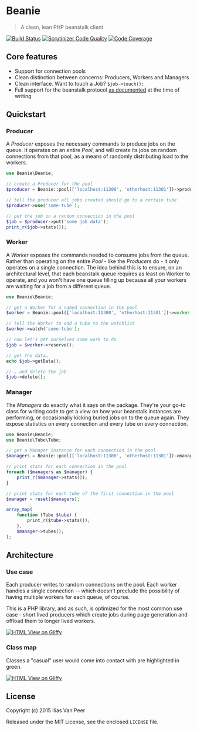 # Beanie
> A clean, lean PHP beanstalk client

[![Build Status](https://travis-ci.org/zwilias/Beanie.svg?branch=master)](https://travis-ci.org/zwilias/Beanie)
[![Scrutinizer Code Quality](https://scrutinizer-ci.com/g/zwilias/Beanie/badges/quality-score.png?b=master)](https://scrutinizer-ci.com/g/zwilias/Beanie/?branch=master)
[![Code Coverage](https://scrutinizer-ci.com/g/zwilias/Beanie/badges/coverage.png?b=master)](https://scrutinizer-ci.com/g/zwilias/Beanie/?branch=master)

## Core features

- Support for connection pools
- Clean distinction between concerns: Producers, Workers and Managers
- Clean interface. Want to touch a Job? `$job->touch();`
- Full support for the beanstalk protocol [as documented][protocol] at the time of writing

[protocol]: https://github.com/kr/beanstalkd/blob/master/doc/protocol.md

## Quickstart

### Producer

A *Producer* exposes the necessary commands to produce jobs on the queue. It operates on an entire *Pool*, and will
create its jobs on random connections from that pool, as a means of randomly distributing load to the workers.

```php
use Beanie\Beanie;

// create a Producer for the pool
$producer = Beanie::pool(['localhost:11300', 'otherhost:11301'])->producer();

// tell the producer all jobs created should go to a certain tube
$producer->use('some-tube');

// put the job on a random connection in the pool
$job = $producer->put('some job data');
print_r($job->stats());
```

### Worker

A *Worker* exposes the commands needed to consume jobs from the queue. Rather than operating on the entire *Pool* - like
the *Producers* do - it only operates on a single connection. The idea behind this is to ensure, on an architectural
level, that each beanstalk queue requires as least on Worker to operate, and you won't have one queue filling up because
all your workers are waiting for a job from a different queue.

```php
use Beanie\Beanie;

// get a Worker for a named connection in the pool
$worker = Beanie::pool(['localhost:11300', 'otherhost:11301'])->worker('otherhost:11301');

// tell the Worker to add a tube to the watchlist
$worker->watch('some-tube');

// now let's get ourselves some work to do
$job = $worker->reserve();

// get the data…
echo $job->getData();

// … and delete the job
$job->delete();
```

### Manager

The *Managers* do exactly what it says on the package. They're your go-to class for writing code to get a view on how
your beanstalk instances are performing, or occasionally kicking buried jobs on to the queue again. They expose
statistics on every connection and every tube on every connection.

```php
use Beanie\Beanie;
use Beanie\Tube\Tube;

// get a Manager instance for each connection in the pool
$managers = Beanie::pool(['localhost:11300', 'otherhost:11301'])->managers();

// print stats for each connection in the pool
foreach ($managers as $manager) {
    print_r($manager->stats());
}

// print stats for each tube of the first connection in the pool
$manager = reset($managers);

array_map(
    function (Tube $tube) {
        print_r($tube->stats());
    },
    $manager->tubes();
);
```

## Architecture

### Use case

Each producer writes to random connections on the pool. Each worker handles a single connection -- which doesn't
preclude the possibility of having multiple workers for each queue, of course.

This is a PHP library, and as such, is optimized for the most common use case - short lived producers which create jobs
during page generation and offload them to longer lived workers.

[![HTML View on Gliffy](http://www.gliffy.com/go/publish/image/8600841/L.png)](http://www.gliffy.com/go/publish/8600841)

### Class map

Classes a "casual" user would come into contact with are highlighted in green.

[![HTML View on Gliffy](http://www.gliffy.com/go/publish/image/8559467/L.png)](https://www.gliffy.com/go/publish/8559467)

## License

Copyright (c) 2015 Ilias Van Peer

Released under the MIT License, see the enclosed `LICENSE` file.
